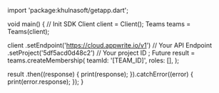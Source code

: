 import 'package:khulnasoft/getapp.dart';

void main() { // Init SDK
  Client client = Client();
  Teams teams = Teams(client);

  client
    .setEndpoint('https://cloud.appwrite.io/v1') // Your API Endpoint
    .setProject('5df5acd0d48c2') // Your project ID
  ;
  Future result = teams.createMembership(
    teamId: '[TEAM_ID]',
    roles: [],
  );

  result
    .then((response) {
      print(response);
    }).catchError((error) {
      print(error.response);
  });
}
